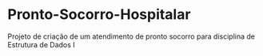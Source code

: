# Pronto-Socorro-Hospitalar
Projeto de criação de um atendimento de pronto socorro para disciplina de Estrutura de Dados I
